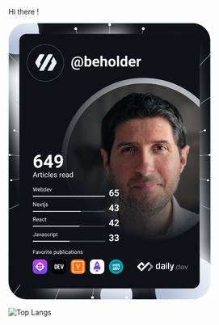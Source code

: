 Hi there !

<a href="https://app.daily.dev/Beholder"><img src="https://github.com/KevinLeleux/KevinLeleux/blob/main/devcard.svg" width="400" alt="Beholder's Dev Card"/></a>

![Top Langs](https://github-readme-stats-git-masterrstaa-rickstaa.vercel.app/api/top-langs/?username=kevinleleux&layout=compact)
